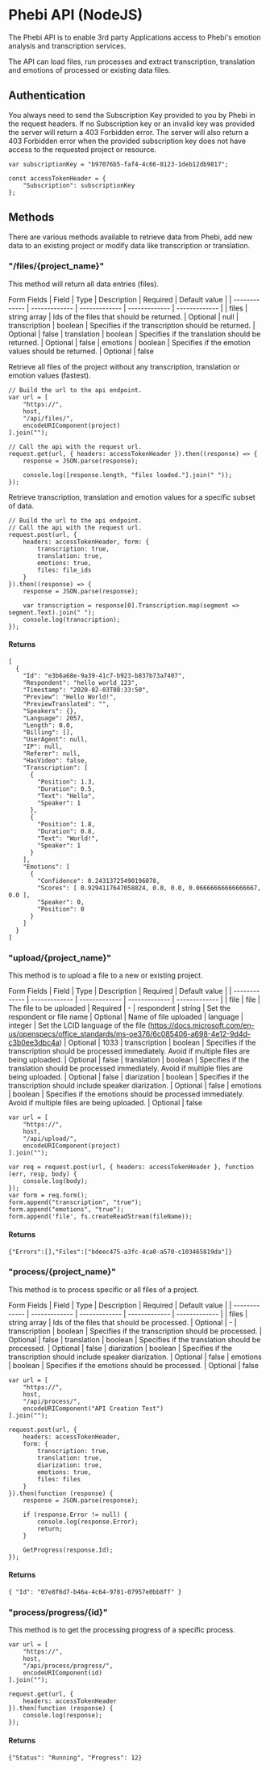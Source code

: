 # Phebi API (NodeJS)

The Phebi API is to enable 3rd party Applications access to Phebi's emotion analysis and transcription services.

The API can load files, run processes and extract transcription, translation and emotions of processed or existing data files.

## Authentication

You always need to send the Subscription Key provided to you by Phebi in the request headers. If no Subscription key or an invalid key was provided the server will return a 403 Forbidden error. The server will also return a 403 Forbidden error when the provided subscription key does not have access to the requested project or resource.

```
var subscriptionKey = "b97076b5-faf4-4c66-8123-1deb12db9817";

const accessTokenHeader = {
    "Subscription": subscriptionKey
};
```

## Methods

There are various methods available to retrieve data from Phebi, add new data to an existing project or modify data like transcription or translation.

### "/files/{project_name}"

This method will return all data entries (files).

Form Fields
| Field  | Type  | Description | Required | Default value |
| ------------- | ------------- | ------------- | ------------- | ------------- |
| files | string array | Ids of the files that should be returned. | Optional | null
| transcription | boolean | Specifies if the transcription should be returned. | Optional | false
| translation | boolean | Specifies if the translation should be returned. | Optional | false
| emotions | boolean | Specifies if the emotion values should be returned. | Optional | false

Retrieve all files of the project without any transcription, translation or emotion values (fastest).
```
// Build the url to the api endpoint.
var url = [
    "https://",
    host,
    "/api/files/",
    encodeURIComponent(project)
].join("");

// Call the api with the request url.
request.get(url, { headers: accessTokenHeader }).then((response) => {
    response = JSON.parse(response);

    console.log([response.length, "files loaded."].join(" "));
});
```

Retrieve transcription, translation and emotion values for a specific subset of data.
```
// Build the url to the api endpoint.
// Call the api with the request url.
request.post(url, {
    headers: accessTokenHeader, form: {
        transcription: true,
        translation: true,
        emotions: true,
        files: file_ids
    }
}).then((response) => {
    response = JSON.parse(response);

    var transcription = response[0].Transcription.map(segment => segment.Text).join(" ");
    console.log(transcription);
});
```

#### Returns 
```
[
  {
    "Id": "e3b6a68e-9a39-41c7-b923-b837b73a7407",
    "Respondent": "hello_world_123",
    "Timestamp": "2020-02-03T08:33:50",
    "Preview": "Hello World!",
    "PreviewTranslated": "",
    "Speakers": {},
    "Language": 2057,
    "Length": 0.0,
    "Billing": [],
    "UserAgent": null,
    "IP": null,
    "Referer": null,
    "HasVideo": false,
    "Transcription": [
      {
        "Position": 1.3,
        "Duration": 0.5,
        "Text": "Hello",
        "Speaker": 1
      },
      {
        "Position": 1.8,
        "Duration": 0.8,
        "Text": "World!",
        "Speaker": 1
      }
    ],
    "Emotions": [
      {
        "Confidence": 0.24313725490196078,
        "Scores": [ 0.9294117647058824, 0.0, 0.0, 0.06666666666666667, 0.0 ],
        "Speaker": 0,
        "Position": 0
      }
    ]
  }
]
```

### "upload/{project_name}"

This method is to upload a file to a new or existing project.

Form Fields
| Field  | Type  | Description | Required | Default value |
| ------------- | ------------- | ------------- | ------------- | ------------- |
| file | file | The file to be uploaded | Required | -
| respondent | string | Set the respondent or file name | Optional | Name of file uploaded
| language | integer | Set the LCID language of the file (https://docs.microsoft.com/en-us/openspecs/office_standards/ms-oe376/6c085406-a698-4e12-9d4d-c3b0ee3dbc4a) | Optional | 1033
| transcription | boolean | Specifies if the transcription should be processed immediately. Avoid if multiple files are being uploaded. | Optional | false
| translation | boolean | Specifies if the translation should be processed immediately. Avoid if multiple files are being uploaded. | Optional | false
| diarization | boolean | Specifies if the transcription should include speaker diarization. | Optional | false
| emotions | boolean | Specifies if the emotions should be processed immediately. Avoid if multiple files are being uploaded. | Optional | false

```
var url = [
    "https://",
    host,
    "/api/upload/",
    encodeURIComponent(project)
].join("");

var req = request.post(url, { headers: accessTokenHeader }, function (err, resp, body) {
    console.log(body);
});
var form = req.form();
form.append("transcription", "true");
form.append("emotions", "true");
form.append('file', fs.createReadStream(fileName));
```
#### Returns 
```
{"Errors":[],"Files":["bdeec475-a3fc-4ca0-a570-c103465819da"]}
```

### "process/{project_name}"

This method is to process specific or all files of a project.

Form Fields
| Field  | Type  | Description | Required | Default value |
| ------------- | ------------- | ------------- | ------------- | ------------- |
| files | string array | Ids of the files that should be processed. | Optional | -
| transcription | boolean | Specifies if the transcription should be processed. | Optional | false
| translation | boolean | Specifies if the translation should be processed. | Optional | false
| diarization | boolean | Specifies if the transcription should include speaker diarization. | Optional | false
| emotions | boolean | Specifies if the emotions should be processed. | Optional | false

```
var url = [
    "https://",
    host,
    "/api/process/",
    encodeURIComponent("API Creation Test")
].join("");

request.post(url, {
    headers: accessTokenHeader,
    form: {
        transcription: true,
        translation: true,
        diarization: true,
        emotions: true,
        files: files
    }
}).then(function (response) {
    response = JSON.parse(response);

    if (response.Error != null) {
        console.log(response.Error);
        return;
    }

    GetProgress(response.Id);
});
```

#### Returns 
```
{ "Id": "07e8f6d7-b46a-4c64-9781-07957e0bb8ff" }
```

### "process/progress/{id}"

This method is to get the processing progress of a specific process.

```
var url = [
    "https://",
    host,
    "/api/process/progress/",
    encodeURIComponent(id)
].join("");

request.get(url, {
    headers: accessTokenHeader
}).then(function (response) {
    console.log(response);
});
```

#### Returns 
```
{"Status": "Running", "Progress": 12}
```

